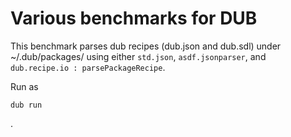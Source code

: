 # Various benchmarks for DUB

This benchmark parses dub recipes (dub.json and dub.sdl) under ~/.dub/packages/
using either `std.json`, `asdf.jsonparser`, and `dub.recipe.io :
parsePackageRecipe`.

Run as

`dub run`

.
